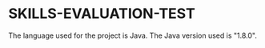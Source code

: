 # SKILLS-EVALUATION-TEST

The language used for the project is Java. 
The Java version used is "1.8.0".
